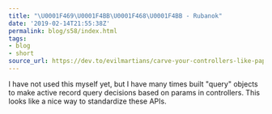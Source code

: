 ```yaml
---
title: "\U0001F469‍\U0001F4BB\U0001F468‍\U0001F4BB - Rubanok"
date: '2019-02-14T21:55:38Z'
permalink: blog/s58/index.html
tags:
- blog
- short
source_url: https://dev.to/evilmartians/carve-your-controllers-like-papa-carlo-32m6
---
```


I have not used this myself yet, but I have many times built "query" objects to make active record query decisions based on params in controllers. This looks like a nice way to standardize these APIs.
